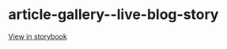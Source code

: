 # article-gallery--live-blog-story

[View in storybook](https://raw.githack.com/Independent-Digital-News-and-Media-Ltd/standard-pwamp-sb/PR-369-sb/index.html?path=/story/article-gallery--live-blog-story)